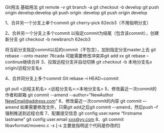 Git用法
基础用法
git remote  -v
git branch -a
git checkout -b develop
git push origin develop:develop
git push origin :develop
git push origin develop


1、合并另一个分支上单个commit
git cherry-pick 62ecb3（不用指明分支）

2、合并另一个分支上多个commit
以指定commit为结尾（包含该commit），创建新分支
git checkout -b newbranch 62ecb3

将当前分支指定commit以后的commit（不包含），加到指定分支master上去
git rebase --onto master 76cada
可能需要修改冲突并git add xx
git rebase –continue继续合并
3、拉取远程分支并自动切换
git checkout -b 本地分支名x origin/远程分支名x

4、合并同分支上多个commit
Git rebase –i HEAD~commit

git pull <远程主机名> <远程分支名>:<本地分支名>
5、修改最近一次commit的作者和邮箱
git commit --amend --author="NewAuthor <NewEmail@address.com>"
6、修改最近一次commit的内容
git commit –-amend
如果需要修改文件，只需git add之后git commit –-amend，然后push –f 强制推送到远程仓库
7、配置提交信息
git config user.name “firstname lastname”
git config user.email xxx@yy.com
8、git commit libavformat/movenc.c -s [-s 主要是指明这个代码是你改的]
